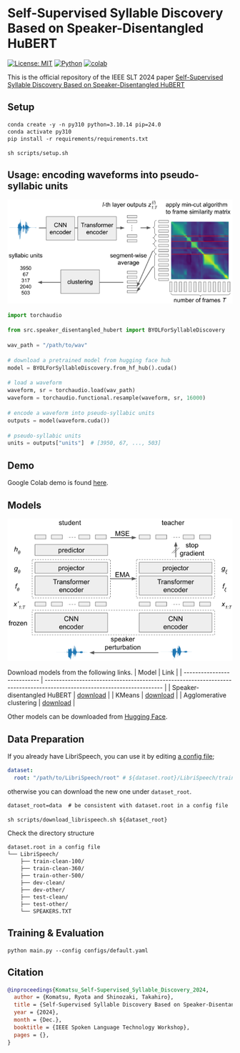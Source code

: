 # Self-Supervised Syllable Discovery Based on Speaker-Disentangled HuBERT

[![License: MIT](https://img.shields.io/badge/License-MIT-yellow.svg)](https://opensource.org/licenses/MIT)
[![Python](https://img.shields.io/badge/python-3.9%20%7C%203.10%20%7C%203.11-blue.svg)](https://www.python.org)
[![colab](https://colab.research.google.com/assets/colab-badge.svg)](https://colab.research.google.com/github/ryota-komatsu/speaker_disentangled_hubert/blob/main/demo.ipynb)

This is the official repository of the IEEE SLT 2024 paper [Self-Supervised Syllable Discovery Based on Speaker-Disentangled HuBERT](https://arxiv.org/)

## Setup

```shell
conda create -y -n py310 python=3.10.14 pip=24.0
conda activate py310
pip install -r requirements/requirements.txt

sh scripts/setup.sh
```

## Usage: encoding waveforms into pseudo-syllabic units

![](figures/usage.png)

```python
import torchaudio

from src.speaker_disentangled_hubert import BYOLForSyllableDiscovery

wav_path = "/path/to/wav"

# download a pretrained model from hugging face hub
model = BYOLForSyllableDiscovery.from_hf_hub().cuda()

# load a waveform
waveform, sr = torchaudio.load(wav_path)
waveform = torchaudio.functional.resample(waveform, sr, 16000)

# encode a waveform into pseudo-syllabic units
outputs = model(waveform.cuda())

# pseudo-syllabic units
units = outputs["units"]  # [3950, 67, ..., 503]
```

## Demo

Google Colab demo is found [here](https://colab.research.google.com/github/ryota-komatsu/speaker_disentangled_hubert/blob/main/demo.ipynb).

## Models

![](figures/model.png)

Download models from the following links.
| Model                       | Link                                                                                                                    |
| --------------------------- | ----------------------------------------------------------------------------------------------------------------------- |
| Speaker-disentangled HuBERT | [download](https://huggingface.co/ryota-komatsu/speaker_disentangled_hubert/resolve/main/models/byol/checkpoint)        |
| KMeans                      | [download](https://huggingface.co/ryota-komatsu/speaker_disentangled_hubert/resolve/main/models/byol/quantizer1.joblib) |
| Agglomerative clustering    | [download](https://huggingface.co/ryota-komatsu/speaker_disentangled_hubert/resolve/main/models/byol/quantizer2.npy)    |

Other models can be downloaded from [Hugging Face](https://huggingface.co/ryota-komatsu/speaker_disentangled_hubert/tree/main).

## Data Preparation

If you already have LibriSpeech, you can use it by editing [a config file](configs/default.yaml#L14);
```yaml
dataset:
  root: "/path/to/LibriSpeech/root" # ${dataset.root}/LibriSpeech/train-clean-100, train-clean-360, ...
```

otherwise you can download the new one under `dataset_root`.
```shell
dataset_root=data  # be consistent with dataset.root in a config file

sh scripts/download_librispeech.sh ${dataset_root}
```

Check the directory structure
```
dataset.root in a config file
└── LibriSpeech/
    ├── train-clean-100/
    ├── train-clean-360/
    ├── train-other-500/
    ├── dev-clean/
    ├── dev-other/
    ├── test-clean/
    ├── test-other/
    └── SPEAKERS.TXT
```

## Training & Evaluation

```shell
python main.py --config configs/default.yaml
```

## Citation

```bibtex
@inproceedings{Komatsu_Self-Supervised_Syllable_Discovery_2024,
  author = {Komatsu, Ryota and Shinozaki, Takahiro},
  title = {Self-Supervised Syllable Discovery Based on Speaker-Disentangled HuBERT},
  year = {2024},
  month = {Dec.},
  booktitle = {IEEE Spoken Language Technology Workshop},
  pages = {},
}
```